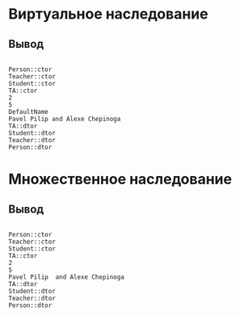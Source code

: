 # Виртуальное наследование
## Вывод
```

Person::ctor
Teacher::ctor
Student::ctor
TA::ctor
2
5
DefaultName 
Pavel Pilip and Alexe Chepinoga
TA::dtor
Student::dtor
Teacher::dtor
Person::dtor

```
# Множественное наследование
## Вывод
```

Person::ctor
Teacher::ctor
Student::ctor
TA::ctor
2
5
Pavel Pilip  and Alexe Chepinoga
TA::dtor
Student::dtor
Teacher::dtor
Person::dtor

```